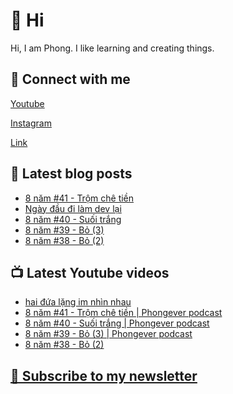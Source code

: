 # 👋 Hi

Hi, I am Phong. I like learning and creating things.

## 🔗 Connect with me
[Youtube](https://www.youtube.com/@phongever "Youtube")

[Instagram](https://www.instagram.com/phongever "Instagram")

[Link](https://beacons.ai/phongever "Link")

## 📝 Latest blog posts

<!-- BLOG-POST-LIST:START -->
- [8 năm #41 - Trộm chê tiền](https://phongever.substack.com/p/8-nam-41-trom-che-tien)
- [Ngày đầu đi làm dev lại](https://phongever.substack.com/p/ngay-au-i-lam-dev-lai)
- [8 năm #40 - Suối trắng](https://phongever.substack.com/p/8-nam-40-suoi-trang)
- [8 năm #39 - Bỏ &lpar;3&rpar;](https://phongever.substack.com/p/8-nam-39-bo-3)
- [8 năm #38 - Bỏ &lpar;2&rpar;](https://phongever.substack.com/p/8-nam-38-bo-2)
<!-- BLOG-POST-LIST:END -->

## 📺 Latest Youtube videos

<!-- YOUTUBE-VIDEO-LIST:START -->
- [hai đứa lặng im nhìn nhau](https://www.youtube.com/watch?v=fCBWYde7_Kg)
- [8 năm #41 - Trộm chê tiền | Phongever podcast](https://www.youtube.com/watch?v=k9NPwIXDg9E)
- [8 năm #40 - Suối trắng | Phongever podcast](https://www.youtube.com/watch?v=k1NKZaKBarw)
- [8 năm #39 - Bỏ &lpar;3&rpar; | Phongever podcast](https://www.youtube.com/watch?v=t1aRpYsleXU)
- [8 năm #38 - Bỏ &lpar;2&rpar;](https://www.youtube.com/watch?v=nvjURZ4qP6s)
<!-- YOUTUBE-VIDEO-LIST:END -->

## [💌 Subscribe to my newsletter](https://phongever.substack.com/)
